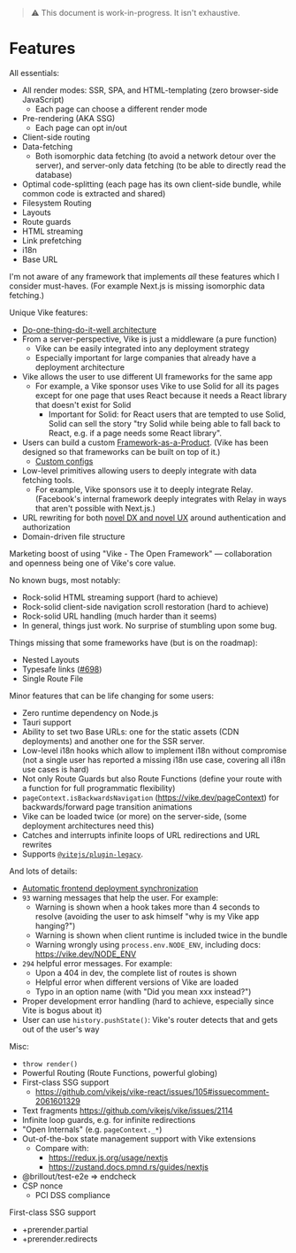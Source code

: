 > :warning: This document is work-in-progress. It isn't exhaustive.

# Features

All essentials:
 - All render modes: SSR, SPA, and HTML-templating (zero browser-side JavaScript)
   - Each page can choose a different render mode
 - Pre-rendering (AKA SSG)
   - Each page can opt in/out
 - Client-side routing
 - Data-fetching
   - Both isomorphic data fetching (to avoid a network detour over the server), and server-only data fetching (to be able to directly read the database)
 - Optimal code-splitting (each page has its own client-side bundle, while common code is extracted and shared)
 - Filesystem Routing
 - Layouts
 - Route guards
 - HTML streaming
 - Link prefetching
 - i18n
 - Base URL

I'm not aware of any framework that implements *all* these features which I consider must-haves. (For example Next.js is missing isomorphic data fetching.)

Unique Vike features:
 - [Do-one-thing-do-it-well architecture](https://vike.dev/architecture)
 - From a server-perspective, Vike is just a middleware (a pure function)
   - Vike can be easily integrated into any deployment strategy
   - Especially important for large companies that already have a deployment architecture
 - Vike allows the user to use different UI frameworks for the same app
   - For example, a Vike sponsor uses Vike to use Solid for all its pages except for one page that uses React because it needs a React library that doesn't exist for Solid
     - Important for Solid: for React users that are tempted to use Solid, Solid can sell the story "try Solid while being able to fall back to React, e.g. if a page needs some React library".
 - Users can build a custom [Framework-as-a-Product](https://land.vike.dev/#framework-as-a-product). (Vike has been designed so that frameworks can be built on top of it.)
   - [Custom configs](https://vike.dev/meta)
 - Low-level primitives allowing users to deeply integrate with data fetching tools.
   - For example, Vike sponsors use it to deeply integrate Relay. (Facebook's internal framework deeply integrates with Relay in ways that aren't possible with Next.js.)
 - URL rewriting for both [novel DX and novel UX](https://twitter.com/brillout/status/1687431520569425920) around authentication and authorization
 - Domain-driven file structure

Marketing boost of using "Vike - The Open Framework" &mdash; collaboration and openness being one of Vike's core value.

No known bugs, most notably:
 - Rock-solid HTML streaming support (hard to achieve)
 - Rock-solid client-side navigation scroll restoration (hard to achieve)
 - Rock-solid URL handling (much harder than it seems)
 - In general, things just work. No surprise of stumbling upon some bug.

Things missing that some frameworks have (but is on the roadmap):
 - Nested Layouts
 - Typesafe links ([#698](https://github.com/vikejs/vike/issues/698))
 - Single Route File

Minor features that can be life changing for some users:
- Zero runtime dependency on Node.js
- Tauri support
- Ability to set two Base URLs: one for the static assets (CDN deployments) and another one for the SSR server.
- Low-level i18n hooks which allow to implement i18n without compromise (not a single user has reported a missing i18n use case, covering all i18n use cases is hard)
- Not only Route Guards but also Route Functions (define your route with a function for full programmatic flexibility)
- `pageContext.isBackwardsNavigation` (https://vike.dev/pageContext) for backwards/forward page transition animations
- Vike can be loaded twice (or more) on the server-side, (some deployment architectures need this)
- Catches and interrupts infinite loops of URL redirections and URL rewrites
- Supports [`@vitejs/plugin-legacy`](https://github.com/vitejs/vite/tree/main/packages/plugin-legacy).

And lots of details:
- [Automatic frontend deployment synchronization](https://vike.dev/deploy-sync)
- `93` warning messages that help the user. For example:
  - Warning is shown when a hook takes more than 4 seconds to resolve (avoiding the user to ask himself "why is my Vike app hanging?")
  - Warning is shown when client runtime is included twice in the bundle
  - Warning wrongly using `process.env.NODE_ENV`, including docs: https://vike.dev/NODE_ENV
- `294` helpful error messages. For example:
  - Upon a 404 in dev, the complete list of routes is shown
  - Helpful error when different versions of Vike are loaded
  - Typo in an option name (with "Did you mean xxx instead?")
- Proper development error handling (hard to achieve, especially since Vite is bogus about it)
- User can use `history.pushState()`: Vike's router detects that and gets out of the user's way

Misc:
- `throw render()`
- Powerful Routing (Route Functions, powerful globing)
- First-class SSG support
  - https://github.com/vikejs/vike-react/issues/105#issuecomment-2061601329
- Text fragments https://github.com/vikejs/vike/issues/2114
- Infinite loop guards, e.g. for infinite redirections
- "Open Internals" (e.g. `pageContext._*`)
- Out-of-the-box state management support with Vike extensions
  - Compare with:
    - https://redux.js.org/usage/nextjs
    - https://zustand.docs.pmnd.rs/guides/nextjs
- @brillout/test-e2e => endcheck
- CSP nonce
  - PCI DSS compliance

First-class SSG support
- +prerender.partial
- +prerender.redirects
